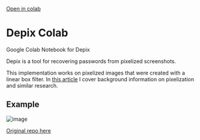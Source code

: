 [Open in colab](https://colab.research.google.com/drive/10ferD64lFuJV9-aNjzMHXsrQ0YSWwNY1?usp=sharing)

# Depix Colab
Google Colab Notebook for Depix

Depix is a tool for recovering passwords from pixelized screenshots.

This implementation works on pixelized images that were created with a linear box filter.
In [this article](https://www.linkedin.com/pulse/recovering-passwords-from-pixelized-screenshots-sipke-mellema) I cover background information on pixelization and similar research.

## Example
![image](docs/img/Recovering_prototype_latest.png)


[Original repo here](https://github.com/beurtschipper/Depix)
